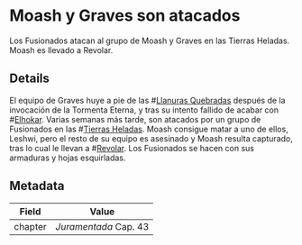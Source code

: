 # Moash y Graves son atacados
Los Fusionados atacan al grupo de Moash y Graves en las Tierras Heladas. Moash es llevado a Revolar.

## Details
El equipo de Graves huye a pie de las #[Llanuras Quebradas](locations/shattered-plains) después de la invocación de la Tormenta Eterna, y tras su intento fallido de acabar con #[Elhokar](characters/elhokar). Varias semanas más tarde, son atacados por un grupo de Fusionados en las #[Tierras Heladas](locations/frostlands). Moash consigue matar a uno de ellos, Leshwi, pero el resto de su equipo es asesinado y Moash resulta capturado, tras lo cual le llevan a #[Revolar](locations/revolar). Los Fusionados se hacen con sus armaduras y hojas esquirladas.

## Metadata
| Field | Value |
| ----- | ----- |
| chapter | *Juramentada* Cap. 43 |
